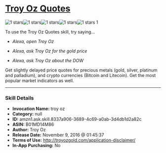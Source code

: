 # [Troy Oz Quotes](http://alexa.amazon.com/#skills/amzn1.ask.skill.8337a906-3689-4c69-a0ab-3d4db1d2a82c)
![1 stars](../../images/ic_star_black_18dp_1x.png)![1 stars](../../images/ic_star_border_black_18dp_1x.png)![1 stars](../../images/ic_star_border_black_18dp_1x.png)![1 stars](../../images/ic_star_border_black_18dp_1x.png)![1 stars](../../images/ic_star_border_black_18dp_1x.png) 1

To use the Troy Oz Quotes skill, try saying...

* *Alexa, open Troy Oz*

* *Alexa, ask Troy Oz for the gold price*

* *Alexa, ask Troy Oz about the DOW*

Get slightly delayed price quotes for precious metals (gold, silver, platinum and palladium), and crypto currencies (Bitcoin and Litecoin).  Get the most popular market indicators as well.

***

### Skill Details

* **Invocation Name:** troy oz
* **Category:** null
* **ID:** amzn1.ask.skill.8337a906-3689-4c69-a0ab-3d4db1d2a82c
* **ASIN:** B01MD14M86
* **Author:** Troy Oz
* **Release Date:** November 9, 2016 @ 01:45:37
* **Terms of Use:** http://troyozgold.com/application-disclaimer/
* **In-App Purchasing:** No
